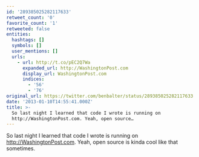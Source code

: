 ```yaml
---
id: '289385025282117633'
retweet_count: '0'
favorite_count: '1'
retweeted: false
entities:
  hashtags: []
  symbols: []
  user_mentions: []
  urls:
    - url: http://t.co/pEC2Q7Wa
      expanded_url: http://WashingtonPost.com
      display_url: WashingtonPost.com
      indices:
        - '56'
        - '76'
original_url: https://twitter.com/benbalter/status/289385025282117633
date: '2013-01-10T14:55:41.000Z'
title: >-
  So last night I learned that code I wrote is running on
  http://WashingtonPost.com. Yeah, open source…
---
```


So last night I learned that code I wrote is running on http://WashingtonPost.com. Yeah, open source is kinda cool like that sometimes.